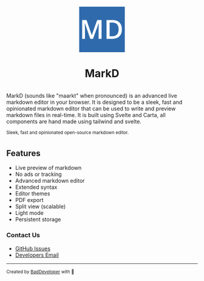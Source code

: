 <p align="center">
  <a href="https://markd.top" alt="Homepage" title="Homepage" style="display: flex; flex-direction: column; align-items: center; gap: 1em; text-decoration: none;">
    <img src="static/favicon.svg" height="120">
    <h1 align="center">MarkD</h1>
  </a>
</p>

MarkD (sounds like "maarkt" when pronounced) is an advanced live markdown editor in your browser. It is designed to be a sleek, fast and opinionated markdown editor that can be used to write and preview markdown files in real-time. It is built using Svelte and Carta, all components are hand made using tailwind and svelte.

<sup>
  Sleek, fast and opinionated open-source markdown editor.
</sup>

## Features
- Live preview of markdown
- No ads or tracking
- Advanced markdown editor
- Extended syntax
- Editor themes
- PDF export
- Split view (scalable)
- Light mode
- Persistent storage

### Contact Us
- [GitHub Issues](https://github.com/itzCozi/markd/issues)
- [Developers Email](mailto:dev@wyzie.ru)

<hr />

<sup>
  Created by <a href="https://github.com/itzcozi" title="Developer github">BadDeveloper</a> with 💙
</sup>
